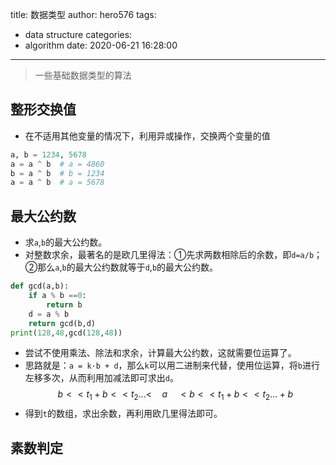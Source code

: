 title: 数据类型
author: hero576
tags:
  - data structure
categories:
  - algorithm
date: 2020-06-21 16:28:00
---
> 一些基础数据类型的算法
<!--more-->

## 整形交换值
- 在不适用其他变量的情况下，利用异或操作，交换两个变量的值
```python
a, b = 1234, 5678
a = a ^ b  # a = 4860
b = a ^ b  # b = 1234
a = a ^ b  # a = 5678
```

## 最大公约数
- 求`a`,`b`的最大公约数。
- 对整数求余，最著名的是欧几里得法：①先求两数相除后的余数，即`d=a/b`；②那么`a`,`b`的最大公约数就等于`d`,`b`的最大公约数。
```python
def gcd(a,b):
    if a % b ==0:
        return b
    d = a % b
    return gcd(b,d)
print(128,48,gcd(128,48))
```

- 尝试不使用乘法、除法和求余，计算最大公约数，这就需要位运算了。
- 思路就是：`a = k·b + d`，那么`k`可以用二进制来代替，使用位运算，将`b`进行左移多次，从而利用加减法即可求出`d`。
$$b<<t_1 + b<<t_2 ... <  \quad a \quad < b<<t_1 + b<<t_2 ... + b$$
- 得到`t`的数组，求出余数，再利用欧几里得法即可。

## 素数判定







